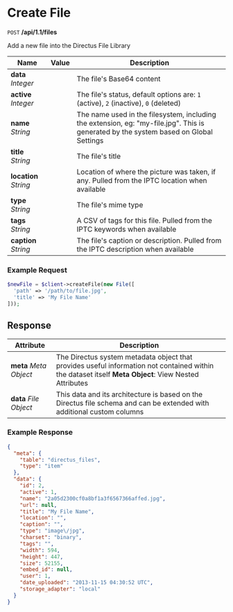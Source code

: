 # Create File

<span class="request">`POST` **/api/1.1/files**</span>

<span class="description">Add a new file into the Directus File Library</span>

<span class="arguments">Name</span> | Value | Description
--------|-----|------------
**data** _Integer_            | | The file's Base64 content
**active** _Integer_            | | The file's status, default options are: `1` (active), `2` (inactive), `0` (deleted)
**name** _String_               | | The name used in the filesystem, including the extension, eg: "my-file.jpg". This is generated by the system based on Global Settings
**title** _String_              | | The file's title
**location** _String_           | | Location of where the picture was taken, if any. Pulled from the IPTC location when available
**type** _String_               | | The file's mime type
**tags** _String_               | | A CSV of tags for this file. Pulled from the IPTC keywords when available
**caption** _String_            | | The file's caption or description. Pulled from the IPTC description when available

### Example Request

```php
$newFile = $client->createFile(new File([
  'path' => '/path/to/file.jpg',
  'title' => 'My File Name'
]));
```

## Response

<span class="attributes">Attribute</span> | Description
--------|------------
**meta** _Meta Object_ | The Directus system metadata object that provides useful information not contained within the dataset itself <a class="object">**Meta Object**: View Nested Attributes</a>
**data** _File Object_ | <span class="custom">This data and its architecture is based on the Directus file schema and can be extended with additional custom columns</span>

### Example Response

```json
{
  "meta": {
    "table": "directus_files",
    "type": "item"
  },
  "data": {
    "id": 2,
    "active": 1,
    "name": "2a05d2300cf0a8bf1a3f6567366affed.jpg",
    "url": null,
    "title": "My File Name",
    "location": "",
    "caption": "",
    "type": "image\/jpg",
    "charset": "binary",
    "tags": "",
    "width": 594,
    "height": 447,
    "size": 52155,
    "embed_id": null,
    "user": 1,
    "date_uploaded": "2013-11-15 04:30:52 UTC",
    "storage_adapter": "local"
  }
}
```
